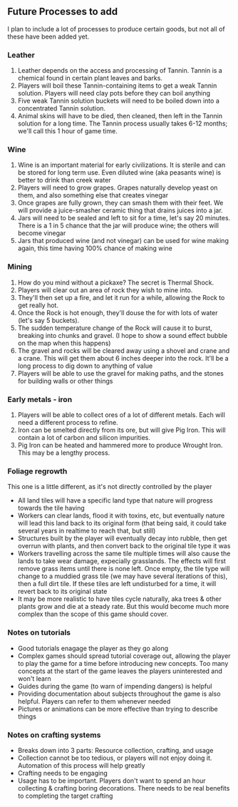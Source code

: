 ## Future Processes to add

I plan to include a lot of processes to produce certain goods, but not all of these have been added yet.

### Leather

1.  Leather depends on the access and processing of Tannin. Tannin is a chemical found in certain plant leaves and barks.
2.  Players will boil these Tannin-containing items to get a weak Tannin solution. Players will need clay pots before they can boil anything
3.  Five weak Tannin solution buckets will need to be boiled down into a concentrated Tannin solution.
4.  Animal skins will have to be died, then cleaned, then left in the Tannin solution for a long time. The Tannin process usually takes 6-12 months; we'll call this 1 hour of game time.

### Wine

1.  Wine is an important material for early civilizations. It is sterile and can be stored for long term use. Even diluted wine (aka peasants wine) is better to drink than creek water
2.  Players will need to grow grapes. Grapes naturally develop yeast on them, and also something else that creates vinegar
3.  Once grapes are fully grown, they can smash them with their feet. We will provide a juice-smasher ceramic thing that drains juices into a jar.
4.  Jars will need to be sealed and left to sit for a time, let's say 20 minutes. There is a 1 in 5 chance that the jar will produce wine; the others will become vinegar
5.  Jars that produced wine (and not vinegar) can be used for wine making again, this time having 100% chance of making wine

### Mining

1.  How do you mind without a pickaxe? The secret is Thermal Shock.
2.  Players will clear out an area of rock they wish to mine into.
3.  They'll then set up a fire, and let it run for a while, allowing the Rock to get really hot.
4.  Once the Rock is hot enough, they'll douse the for with lots of water (let's say 5 buckets).
5.  The sudden temperature change of the Rock will cause it to burst, breaking into chunks and gravel. (I hope to show a sound effect bubble on the map when this happens)
6.  The gravel and rocks will be cleared away using a shovel and crane and a crane. This will get them about 6 inches deeper into the rock. It'll be a long process to dig down to anything of value
7.  Players will be able to use the gravel for making paths, and the stones for building walls or other things

### Early metals - iron

1.  Players will be able to collect ores of a lot of different metals. Each will need a different process to refine.
2.  Iron can be smelted directly from its ore, but will give Pig Iron. This will contain a lot of carbon and silicon impurities.
3.  Pig Iron can be heated and hammered more to produce Wrought Iron. This may be a lengthy process.

### Foliage regrowth

This one is a little different, as it's not directly controlled by the player

-   All land tiles will have a specific land type that nature will progress towards the tile having
-   Workers can clear lands, flood it with toxins, etc, but eventually nature will lead this land back to its original form (that being said, it could take several years in realtime to reach that, but still)
-   Structures built by the player will eventually decay into rubble, then get overrun with plants, and then convert back to the original tile type it was
-   Workers travelling across the same tile multiple times will also cause the lands to take wear damage, expecially grasslands. The effects will first remove grass items until there is none left. Once empty, the tile type will change to a muddied grass tile (we may have several iterations of this), then a full dirt tile. If these tiles are left undisturbed for a time, it will revert back to its original state
-   It may be more realistic to have tiles cycle naturally, aka trees & other plants grow and die at a steady rate. But this would become much more complex than the scope of this game should cover.

### Notes on tutorials

-   Good tutorials enagage the player as they go along
-   Complex games should spread tutorial coverage out, allowing the player to play the game for a time before introducing new concepts. Too many concepts at the start of the game leaves the players uninterested and won't learn
-   Guides during the game (to warn of impending dangers) is helpful
-   Providing documentation about subjects throughout the game is also helpful. Players can refer to them whenever needed
-   Pictures or animations can be more effective than trying to describe things

### Notes on crafting systems

-   Breaks down into 3 parts: Resource collection, crafting, and usage
-   Collection cannot be too tedious, or players will not enjoy doing it. Automation of this process will help greatly
-   Crafting needs to be engaging
-   Usage has to be important. Players don't want to spend an hour collecting & crafting boring decorations. There needs to be real benefits to completing the target crafting
